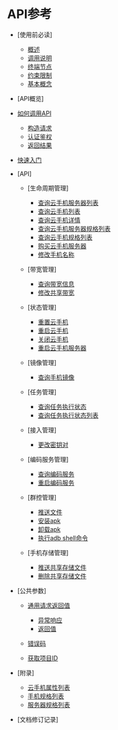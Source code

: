 # API参考

-   [使用前必读]
    -   [概述](概述.md)
    -   [调用说明](调用说明.md)
    -   [终端节点](终端节点.md)
    -   [约束限制](约束限制.md)
    -   [基本概念](基本概念.md)

-   [API概览]
-   [如何调用API](如何调用API.md)
    -   [构造请求](构造请求.md)
    -   [认证鉴权](认证鉴权.md)
    -   [返回结果](返回结果.md)

-   [快速入门](快速入门.md)
-   [API]
    -   [生命周期管理]
        -   [查询云手机服务器列表](查询云手机服务器列表.md)
        -   [查询云手机列表](查询云手机列表.md)
        -   [查询云手机详情](查询云手机详情.md)
        -   [查询云手机服务器规格列表](查询云手机服务器规格列表.md)
        -   [查询云手机规格列表](查询云手机规格列表.md)
        -   [购买云手机服务器](购买云手机服务器.md)
        -   [修改手机名称](修改手机名称.md)

    -   [带宽管理]
        -   [查询带宽信息](查询带宽信息.md)
        -   [修改共享带宽](修改共享带宽.md)

    -   [状态管理]
        -   [重置云手机](重置云手机.md)
        -   [重启云手机](重启云手机.md)
        -   [关闭云手机](关闭云手机.md)
        -   [重启云手机服务器](重启云手机服务器.md)

    -   [镜像管理]
        -   [查询手机镜像](查询手机镜像.md)

    -   [任务管理]
        -   [查询任务执行状态](查询任务执行状态.md)
        -   [查询任务执行状态列表](查询任务执行状态列表.md)

    -   [接入管理]
        -   [更改密钥对](更改密钥对.md)

    -   [编码服务管理]
        -   [查询编码服务](查询编码服务.md)
        -   [重启编码服务](重启编码服务.md)

    -   [群控管理]
        -   [推送文件](推送文件.md)
        -   [安装apk](安装apk.md)
        -   [卸载apk](卸载apk.md)
        -   [执行adb shell命令](执行adb-shell命令.md)

    -   [手机存储管理]
        -   [推送共享存储文件](推送共享存储文件.md)
        -   [删除共享存储文件](删除共享存储文件.md)


-   [公共参数]
    -   [通用请求返回值](通用请求返回值.md)
        -   [异常响应](异常响应.md)
        -   [返回值](返回值.md)

    -   [错误码](错误码.md)
    -   [获取项目ID](获取项目ID.md)

-   [附录]
    -   [云手机属性列表](云手机属性列表.md)
    -   [手机规格列表](手机规格列表.md)
    -   [服务器规格列表](服务器规格列表.md)

-   [文档修订记录]

